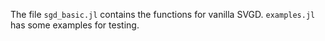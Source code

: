 The file `sgd_basic.jl` contains the functions for vanilla SVGD. `examples.jl` has some examples for testing.
